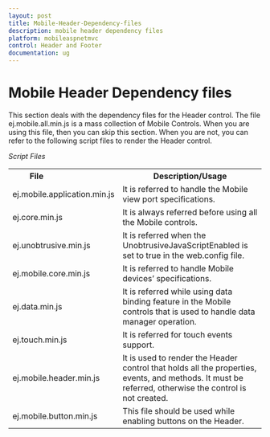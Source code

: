 ```yaml
---
layout: post
title: Mobile-Header-Dependency-files
description: mobile header dependency files
platform: mobileaspnetmvc
control: Header and Footer
documentation: ug
---
```


# Mobile Header Dependency files

This section deals with the dependency files for the Header control. The file ej.mobile.all.min.js is a mass collection of Mobile Controls. When you are using this file, then you can skip this section. When you are not, you can refer to the following script files to render the Header control.

_Script Files_

<table>
<tr>
<th>
File                          </th><th>
Description/Usage</th></tr>
<tr>
<td>
ej.mobile.application.min.js</td><td>
It is referred to handle the Mobile view port specifications.</td></tr>
<tr>
<td>
ej.core.min.js</td><td>
It is always referred before using all the Mobile controls.</td></tr>
<tr>
<td>
ej.unobtrusive.min.js</td><td>
It is referred when the UnobtrusiveJavaScriptEnabled is set to true in the web.config file.</td></tr>
<tr>
<td>
ej.mobile.core.min.js</td><td>
It is referred to handle Mobile devices’ specifications.</td></tr>
<tr>
<td>
ej.data.min.js</td><td>
It is referred while using data binding feature in the Mobile controls that is used to handle data manager operation.</td></tr>
<tr>
<td>
ej.touch.min.js</td><td>
It is referred for touch events support.</td></tr>
<tr>
<td>
ej.mobile.header.min.js</td><td>
It is used to render the Header control that holds all the properties, events, and methods. It must be referred, otherwise the control is not created.</td></tr>
<tr>
<td>
ej.mobile.button.min.js</td><td>
This file should be used while enabling buttons on the Header.</td></tr>
</table>
